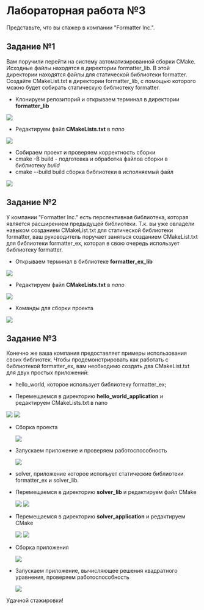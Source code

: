 # Лабораторная работа №3
  Представьте, что вы стажер в компании "Formatter Inc.".
## Задание №1
Вам поручили перейти на систему автоматизированной сборки CMake. Исходные файлы находятся в директории formatter_lib. В этой директории находятся файлы для статической библиотеки formatter. Создайте CMakeList.txt в директории formatter_lib, с помощью которого можно будет собирать статическую библиотеку formatter.
- Клонируем репозиторий и открываем терминал в директории **formatter_lib**

![](https://github.com/sippyuy/timp3/blob/main/screens/1.png)

- Редактируем файл **CMakeLists.txt** в *nano*

![](https://github.com/sippyuy/timp3/blob/main/screens/2.png)

- Собираем проект и проверяем корректность сборки
- cmake -B build - подготовка и обработка файлов сборки в библиотеку *build*
- cmake --build build сборка библиотеки в исполняемый файл
    
![](https://github.com/sippyuy/timp3/blob/main/screens/3.png)

## Задание №2
У компании "Formatter Inc." есть перспективная библиотека, которая является расширением предыдущей библиотеки. Т.к. вы уже овладели навыком созданием CMakeList.txt для статической библиотеки formatter, ваш руководитель поручает заняться созданием CMakeList.txt для библиотеки formatter_ex, которая в свою очередь использует библиотеку formatter.

- Открываем терминал в библиотеке **formatter_ex_lib**

![](https://github.com/sippyuy/timp3/blob/main/screens/5.png)

- Редактируем файл **CMakeLists.txt** в *nano*

![](https://github.com/sippyuy/timp3/blob/main/screens/4.png)

- Команды для сборки проекта

![](https://github.com/sippyuy/timp3/blob/main/screens/6.png)

## Задание №3
Конечно же ваша компания предоставляет примеры использования своих библиотек. Чтобы продемонстрировать как работать с библиотекой formatter_ex, вам необходимо создать два CMakeList.txt для двух простых приложений:

  - hello_world, которое использует библиотеку formatter_ex;
  
  - Перемещаемся в директорию **hello_world_application** и редактируем CMakeLists.txt в nano
  
  ![](https://github.com/sippyuy/timp3/blob/main/screens/8.png)
  ![](https://github.com/sippyuy/timp3/blob/main/screens/7.png)
  
  - Сборка проекта
  
    ![](https://github.com/sippyuy/timp3/blob/main/screens/9.png)
    
  - Запускаем приложение и проверяем работоспособность
  
    ![](https://github.com/sippyuy/timp3/blob/main/screens/10.png)
    
  - solver, приложение которое испольует статические библиотеки formatter_ex и solver_lib.
  
  - Перемещаемся в директорию **solver_lib**  и редактируем файл CMake

    ![](https://github.com/sippyuy/timp3/blob/main/screens/12.png)
    ![](https://github.com/sippyuy/timp3/blob/main/screens/11.png)
    
  - Перемещаемся в директорию **solver_application** и редактируем CMake
  
    ![](https://github.com/sippyuy/timp3/blob/main/screens/14.png)
    ![](https://github.com/sippyuy/timp3/blob/main/screens/13.png)
    
  - Сборка приложения
  
    ![](https://github.com/sippyuy/timp3/blob/main/screens/15.png)
    
  - Запускаем приложение, вычисляющее решения квадратного уравнения, проверяем работоспособность
  
    ![](https://github.com/sippyuy/timp3/blob/main/screens/16.png)

Удачной стажировки!
